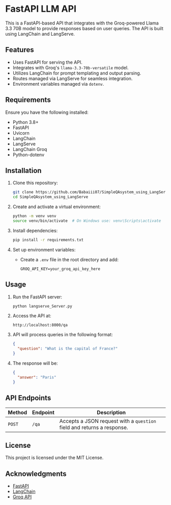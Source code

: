 # FastAPI LLM API

This is a FastAPI-based API that integrates with the Groq-powered Llama 3.3 70B model to provide responses based on user queries. The API is built using LangChain and LangServe.

## Features
- Uses FastAPI for serving the API.
- Integrates with Groq's `llama-3.3-70b-versatile` model.
- Utilizes LangChain for prompt templating and output parsing.
- Routes managed via LangServe for seamless integration.
- Environment variables managed via `dotenv`.

## Requirements
Ensure you have the following installed:

- Python 3.8+
- FastAPI
- Uvicorn
- LangChain
- LangServe
- LangChain Groq
- Python-dotenv

## Installation

1. Clone this repository:
   ```bash
   git clone https://github.com/Babaiii07/SimpleQAsystem_using_LangServe.git
   cd SimpleQAsystem_using_LangServe
   ```

2. Create and activate a virtual environment:
   ```bash
   python -m venv venv
   source venv/bin/activate  # On Windows use: venv\Scripts\activate
   ```

3. Install dependencies:
   ```bash
   pip install -r requirements.txt
   ```

4. Set up environment variables:
   - Create a `.env` file in the root directory and add:
     ```env
     GROQ_API_KEY=your_groq_api_key_here
     ```

## Usage

1. Run the FastAPI server:
   ```bash
   python langserve_Server.py
   ```

2. Access the API at:
   ```
   http://localhost:8000/qa
   ```

3. API will process queries in the following format:
   ```json
   {
     "question": "What is the capital of France?"
   }
   ```

4. The response will be:
   ```json
   {
     "answer": "Paris"
   }
   ```

## API Endpoints

| Method | Endpoint | Description |
|--------|---------|-------------|
| `POST` | `/qa`   | Accepts a JSON request with a `question` field and returns a response. |

## License
This project is licensed under the MIT License.

## Acknowledgments
- [FastAPI](https://fastapi.tiangolo.com/)
- [LangChain](https://python.langchain.com/)
- [Groq API](https://groq.com/)

